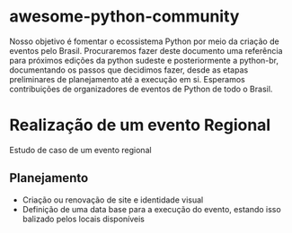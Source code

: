 # awesome-python-community
Nosso objetivo é fomentar o ecossistema Python por meio da criação de eventos pelo Brasil. Procuraremos fazer deste documento uma referência para próximos edições da python sudeste e posteriormente a python-br, documentando os passos que decidimos fazer, desde as etapas preliminares de planejamento até a execução em si. Esperamos contribuições de organizadores de eventos de Python de todo o Brasil.

# Realização de um evento Regional
Estudo de caso de um evento regional

## Planejamento
*  Criação ou renovação de site e identidade visual
*  Definição de uma data base para a execução do evento, estando isso balizado pelos locais disponíveis

